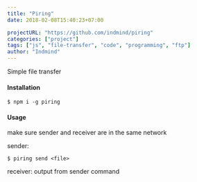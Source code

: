 ```yaml
---
title: "Piring"
date: 2018-02-08T15:40:23+07:00

projectURL: "https://github.com/indmind/piring"
categories: ["project"]
tags: ["js", "file-transfer", "code", "programming", "ftp"]
author: "Indmind"
---
```


Simple file transfer

#### Installation

`$ npm i -g piring`

#### Usage 
make sure sender and receiver are in the same network

sender:

`$ piring send <file>`

receiver: output from sender command

